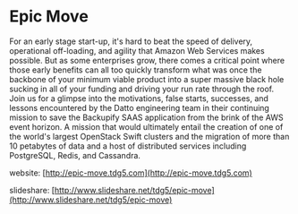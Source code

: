 # Epic Move

For an early stage start-up, it's hard to beat the speed of delivery,
operational off-loading, and agility that Amazon Web Services makes possible.
But as some enterprises grow, there comes a critical point where those early
benefits can all too quickly transform what was once the backbone of your
minimum viable product into a super massive black hole sucking in all of your
funding and driving your run rate through the roof. Join us for a glimpse into
the motivations, false starts, successes, and lessons encountered by the Datto
engineering team in their continuing mission to save the Backupify SAAS
application from the brink of the AWS event horizon. A mission that would
ultimately entail the creation of one of the world's largest OpenStack Swift
clusters and the migration of more than 10 petabytes of data and a host of
distributed services including PostgreSQL, Redis, and Cassandra.

website: [http://epic-move.tdg5.com](http://epic-move.tdg5.com)

slideshare: [http://www.slideshare.net/tdg5/epic-move](http://www.slideshare.net/tdg5/epic-move)
